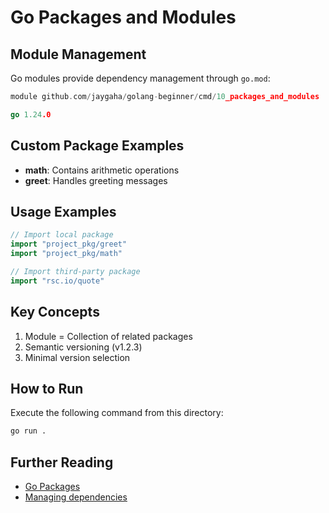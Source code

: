 # Go Packages and Modules

## Module Management

Go modules provide dependency management through `go.mod`:

```go
module github.com/jaygaha/golang-beginner/cmd/10_packages_and_modules

go 1.24.0
```

## Custom Package Examples

- **math**: Contains arithmetic operations
- **greet**: Handles greeting messages

## Usage Examples

```go
// Import local package
import "project_pkg/greet"
import "project_pkg/math"

// Import third-party package
import "rsc.io/quote"
```

## Key Concepts

1. Module = Collection of related packages
2. Semantic versioning (v1.2.3)
3. Minimal version selection

## How to Run

Execute the following command from this directory:

```bash
go run .
```

## Further Reading

- [Go Packages](https://go.dev/tour/basics/1)
- [Managing dependencies](https://go.dev/doc/modules/managing-dependencies)